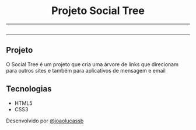 <h1 align="center">Projeto Social Tree</h1>

<hr>
<p align="center">
    <img scr="/assets/social-tree.png" width="100%">
</p>
<hr> 

## Projeto

O Social Tree é um projeto que cria uma árvore de links que direcionam para outros sites e também para aplicativos de mensagem e email


## Tecnologias

- HTML5
- CSS3



Desenvolvido por <a href="https://github.com/joaolucassb" target="_blank">@joaolucassb</a>